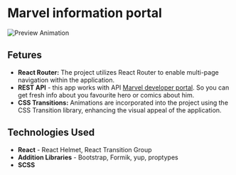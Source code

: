 # Marvel information portal
![Preview Animation](https://github.com/akoval29/Marvel/blob/master/src/resources/preview.gif)
## Fetures
- **React Router:** The project utilizes React Router to enable multi-page navigation within the application.
- **REST API** - this app works with API [Marvel developer portal](https://developer.marvel.com/). So you can get fresh info about you favourite hero or comics about him.
- **CSS Transitions:** Animations are incorporated into the project using the CSS Transition library, enhancing the visual appeal of the application.
## Technologies Used
- **React** - React Helmet, React Transition Group
- **Addition Libraries** - Bootstrap, Formik, yup, proptypes
- **SCSS**
